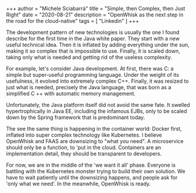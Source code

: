 +++
author = "Michele Sciabarrà"
title = "Simple, then Complex, then Just Right"
date = "2020-08-21"
description = "OpenWhisk as the next step in the road for the cloud-native"
tags = [ "Linkedin" ]
+++


The development pattern of new technologies is usually the one I found describe for the first time in the Java white paper. They start with a new useful technical idea. Then it is inflated by adding everything under the sun, making it so complex that is impossible to use. Finally, it is scaled down, taking only what is needed and getting rid of the useless complexity.

For example, let's consider  Java development. At first, there was C: a simple but super-useful programming language. Under the weight of its usefulness, it evolved into extremely complex C++. Finally, it was resized to just what is needed, precisely the Java language, that was born as a simplified C ++ with automatic memory management.

Unfortunately, the Java platform itself did not avoid the same fate. It swelled hypertrophically in Java EE, including the infamous EJBs, only to be scaled down by the Spring framework that is predominant today.

The see the same thing is happening in the container world: Docker first, inflated into super complex technology like Kubernetes. I believe OpenWhisk and FAAS are downsizing to "what you need". A microservice should only be a function, to  'put in the cloud. Containers are an implementation detail, they should be transparent to developers.

For now, we are in the middle of the 'we want it all' phase. Everyone is battling with the Kubernetes monster trying to build their own solution.  We have to wait patiently until the downsizing happens, and people ask for  'only what we need'. In the meanwhile, OpenWhisk is ready.